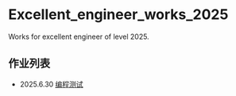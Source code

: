 # Excellent_engineer_works_2025
Works for excellent engineer of level 2025.
## 作业列表
 - 2025.6.30 [编程测试](/work_1/)
